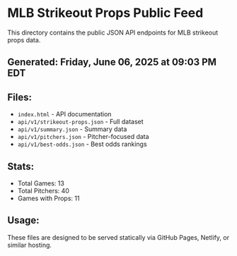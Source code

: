# MLB Strikeout Props Public Feed

This directory contains the public JSON API endpoints for MLB strikeout props data.

## Generated: Friday, June 06, 2025 at 09:03 PM EDT

## Files:
- `index.html` - API documentation
- `api/v1/strikeout-props.json` - Full dataset
- `api/v1/summary.json` - Summary data
- `api/v1/pitchers.json` - Pitcher-focused data  
- `api/v1/best-odds.json` - Best odds rankings

## Stats:
- Total Games: 13
- Total Pitchers: 40
- Games with Props: 11

## Usage:
These files are designed to be served statically via GitHub Pages, Netlify, or similar hosting.

